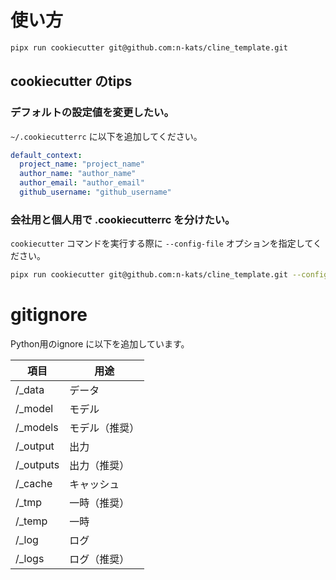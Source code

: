 # 使い方
``` bash
pipx run cookiecutter git@github.com:n-kats/cline_template.git
```

## cookiecutter のtips
### デフォルトの設定値を変更したい。
`~/.cookiecutterrc` に以下を追加してください。

``` yaml
default_context:
  project_name: "project_name"
  author_name: "author_name"
  author_email: "author_email"
  github_username: "github_username"
```

### 会社用と個人用で .cookiecutterrc を分けたい。
`cookiecutter` コマンドを実行する際に `--config-file` オプションを指定してください。

``` bash
pipx run cookiecutter git@github.com:n-kats/cline_template.git --config-file ~/.cookiecutterrc_work
```


# gitignore

Python用のignore に以下を追加しています。

|項目|用途|
|---|---|
|/_data|データ|
|/_model|モデル|
|/_models|モデル（推奨）|
|/_output|出力|
|/_outputs|出力（推奨）|
|/_cache|キャッシュ|
|/_tmp|一時（推奨）|
|/_temp|一時|
|/_log|ログ|
|/_logs|ログ（推奨）|
